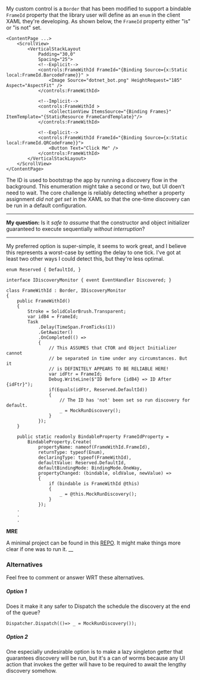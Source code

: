 My custom control is a `Border` that has been modified to support a bindable `FrameId` property that the library user will define as an `enum` in the client XAML they're developing. As shown below, the `FrameId` property either "is" or "is not" set.

```xaml
<ContentPage ...>
    <ScrollView>
        <VerticalStackLayout
            Padding="30,0"
            Spacing="25">
            <!--Explicit-->
            <controls:FrameWithId FrameId="{Binding Source={x:Static local:FrameId.BarcodeFrame}}" >                
                <Image Source="dotnet_bot.png" HeightRequest="185"  Aspect="AspectFit" />
            </controls:FrameWithId>
            
            <!--Implicit-->
            <controls:FrameWithId >
                <CollectionView ItemsSource="{Binding Frames}" ItemTemplate="{StaticResource FrameCardTemplate}"/>
            </controls:FrameWithId>
                        
            <!--Explicit-->
            <controls:FrameWithId FrameId="{Binding Source={x:Static local:FrameId.QRCodeFrame}}">
                <Button Text="Click Me" />
            </controls:FrameWithId>
        </VerticalStackLayout>
    </ScrollView>  
</ContentPage> 
```

The ID is used to bootstrap the app by running a discovery flow in the background. This enumeration might take a second or two, but UI doen't need to wait. The core challenge is reliably detecting whether a property assignment _did not get set_ in the XAML so that the one-time discovery can be run in a default configuration.

___

**My question:** Is it _safe to assume_ that the constructor and object initializer guaranteed to execute sequentially _without interruption_? 
___

My preferred option is super-simple, it seems to work great, and I believe this represents a worst-case by setting the delay to one tick. I've got at least two other ways I could detect this, but they're less optimal.

```
enum Reserved { DefaultId, }

interface IDiscoveryMonitor { event EventHandler Discovered; }

class FrameWithId : Border, IDiscoveryMonitor
{
    public FrameWithId()
    {
        Stroke = SolidColorBrush.Transparent;
        var idB4 = FrameId;
        Task
            .Delay(TimeSpan.FromTicks(1))
            .GetAwaiter()
            .OnCompleted(() =>
            {
                // This ASSUMES that CTOR and Object Initializer cannot
                // be separated in time under any circumstances. But it
                // is DEFINITELY APPEARS TO BE RELIABLE HERE!
                var idFtr = FrameId;
                Debug.WriteLine($"ID Before {idB4} => ID After {idFtr}");
                if(Equals(idFtr, Reserved.DefaultId))
                {
                    // The ID has 'not' been set so run discovery for default.
                    _ = MockRunDiscovery();
                }
            });
    }

    public static readonly BindableProperty FrameIdProperty =
        BindableProperty.Create(
            propertyName: nameof(FrameWithId.FrameId),
            returnType: typeof(Enum),
            declaringType: typeof(FrameWithId),
            defaultValue: Reserved.DefaultId,
            defaultBindingMode: BindingMode.OneWay,
            propertyChanged: (bindable, oldValue, newValue) =>
            {
                if (bindable is FrameWithId @this)
                {
                    _ = @this.MockRunDiscovery();
                }
            });
    .
    .
    .
```
**MRE**

A minimal project can be found in this [REPO](https://github.com/IVSoftware/frame-with-id.git). It might make things more clear if one was to run it.
__

### Alternatives

Feel free to comment or answer WRT these alternatives.

##### Option 1

Does it make it any safer to Dispatch the schedule the discovery at the end of the queue?

`Dispatcher.Dispatch(()=> _ = MockRunDiscovery());`


##### Option 2 

One especially undesirable option is to make a lazy singleton getter that guarantees discovery will be run, but it's a can of worms because any UI action that invokes the getter will have to be required to await the lengthy discovery somehow.




